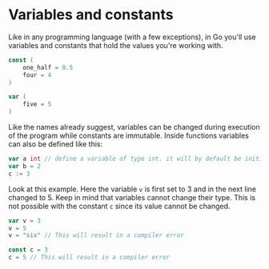 # Variables and constants

Like in any programming language (with a few exceptions), in Go you'll use variables and constants that hold the values
you're working with.

```go
const (
    one_half = 0.5
    four = 4
)

var (
    five = 5
)
```

Like the names already suggest, variables can be changed during execution of the program while constants are immutable.
Inside functions variables can also be defined like this:

```go
var a int // define a variable of type int. it will by default be initialized to 0
var b = 2
c := 3
```

Look at this example. Here the variable `v` is first set to 3 and in the next line changed to 5.
Keep in mind that variables cannot change their type.
This is not possible with the constant `c` since its value cannot be changed.

```go
var v = 3
v = 5
v = "six" // This will result in a compiler error

const c = 3
c = 5 // This will result in a compiler error
```